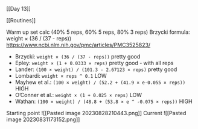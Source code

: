 [[Day 13]]

[[Routines]]

Warm up set calc (40% 5 reps, 60% 5 reps, 80% 3 reps)
Brzycki formula: weight × (36 / (37 - reps)) https://www.ncbi.nlm.nih.gov/pmc/articles/PMC3525823/
- Brzycki: `weight × (36 / (37 - reps))` pretty good
- Epley: `weight × (1 + 0.0333 × reps)` pretty good - with all reps
- Lander: `(100 × weight) / (101.3 - 2.67123 × reps)` pretty good
- Lombardi: `weight × reps ^ 0.1` LOW
- Mayhew et al.: `(100 × weight) / (52.2 + (41.9 × e-0.055 × reps))` HIGH
- O’Conner et al.: `weight × (1 + 0.025 × reps)` LOW
- Wathan: `(100 × weight) / (48.8 + (53.8 × e ^ -0.075 × reps))` HIGH

Starting point
![[Pasted image 20230828210443.png]]
Current
![[Pasted image 20230831173152.png]]